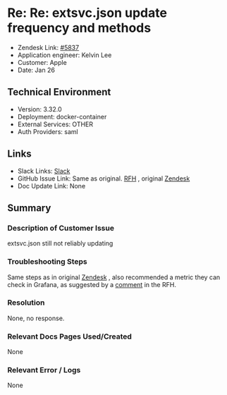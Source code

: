 
# Re: Re: extsvc.json update frequency and methods <!-- Ticket Title  Hint: include keywords to make it searchable -->

- Zendesk Link: [#5837](https://sourcegraph.zendesk.com/agent/tickets/5837)
- Application engineer: Kelvin Lee
- Customer: Apple <!-- Redact if this contains personally identifying information -->
- Date: Jan 26

<!-- Data populated from integration, speak to Ben Gordon or Michael Bali if not working -->
<!-- During Internal team trial, fill missing data manually (we are waiting for all data to sync) -->

## Technical Environment
- Version: 3.32.0​
- Deployment: docker-container
- External Services: OTHER
- Auth Providers: saml


## Links
<!-- Data for application engineer manual entry -->
- Slack Links: [Slack](https://sourcegraph.slack.com/archives/C0225J36ZTR/p1643178417000100?thread_ts=1638408829.018200&cid=C0225J36ZTRZ)
- GitHub Issue Link: Same as original. [RFH](https://github.com/sourcegraph/customer/issues/584) , original [Zendesk](https://sourcegraph.zendesk.com/agent/tickets/5195)
- Doc Update Link: None

## Summary
### Description of Customer Issue
extsvc.json still not reliably updating

### Troubleshooting Steps
Same steps as in original [Zendesk](https://sourcegraph.zendesk.com/agent/tickets/5195) , also recommended a metric they can check in Grafana, as suggested by a [comment](https://github.com/sourcegraph/customer/issues/584#issuecomment-998758804) in the RFH.

### Resolution
None, no response.

### Relevant Docs Pages Used/Created
None

### Relevant Error / Logs
<!-- Please redact keys, tokens, and personal identifying information -->
None

<!-- Once complete, upload a copy to https://github.com/sourcegraph/support-tools-internal/tree/main/resolved-tickets as a .md file -->
<!-- Name the file 5837.md -->
